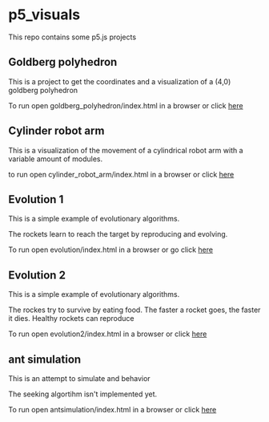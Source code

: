 # p5_visuals

This repo contains some p5.js projects

## Goldberg polyhedron

This is a project to get the coordinates and a visualization of a (4,0) goldberg polyhedron

To run open goldberg_polyhedron/index.html in a browser or click [here](https://tijsvandenheuvel.github.io/goldberg_polyhedron/)

## Cylinder robot arm

This is a visualization of the movement of a cylindrical robot arm with a variable amount of modules. 

to run open cylinder_robot_arm/index.html in a browser or click [here](https://tijsvandenheuvel.github.io/cylinder_robot_arm/)

## Evolution 1

This is a simple example of evolutionary algorithms.

The rockets learn to reach the target by reproducing and evolving.

To run open evolution/index.html in a browser or go click [here](https://tijsvandenheuvel.github.io/evolution1/)

## Evolution 2 

This is a simple example of evolutionary algorithms.

The rockes try to survive by eating food. The faster a rocket goes, the faster it dies. Healthy rockets can reproduce

To run open evolution2/index.html in a browser or click [here](https://tijsvandenheuvel.github.io/evolution2/)

## ant simulation 

This is an attempt to simulate and behavior

The seeking algortihm isn't implemented yet.

To run open antsimulation/index.html in a browser or click [here](https://tijsvandenheuvel.github.io/antsimulation/)

